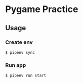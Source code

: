 # Pygame Practice 

## Usage

### Create env
```shell
$ pipenv sync
```

### Run app
```shell
$ pipenv run start
```
